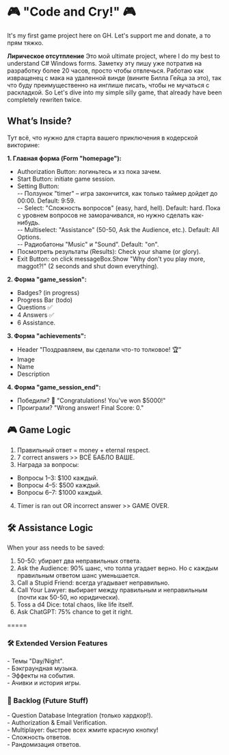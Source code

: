 <h1>🎮 "Code and Cry!" 🎮</h1>
It's my first game project here on GH. Let's support me and donate, а то прям тяжко.

**Лирическое отсутпление**
Это мой ultimate project, where I do my best to understand C# Windows forms. Заметку эту пишу уже потратив на разработку более 20 часов, просто чтобы отвлечься. Работаю как извращенец с мака на удаленной винде (вините Билла Гейца за это), так что буду преимущественно на инглише писать, чтобы не мучаться с раскладкой.
So Let's dive into my simple silly game, that already have been completely rewriten twice.

<h2>What’s Inside?</h2>

Тут всё, что нужно для старта вашего приключения в кодерской викторине:<br>

**1. Главная форма (Form "homepage"):**
- Authorization Button: логиньтесь и хз пока зачем.
- Start Button: initiate game session.
- Setting Button:<br>
 -- Ползунок "timer" – игра закончится, как только таймер дойдет до 00:00. Default: 9:59.<br>
 -- Select: "Сложность вопросов" (easy, hard, hell). Default: hard. Пока с уровнем вопросов не заморачивался, но нужно сделать как-нибудь.<br>
 -- Multiselect: "Assistance" (50-50, Ask the Audience, etc.). Default: All Options.<br>
 -- Радиобатоны "Music" и "Sound". Default: "on".<br>
- Посмотреть результаты (Results): Check your shame (or glory).
- Exit Button: on click messageBox.Show "Why don't you play more, maggot?!" (2 seconds and shut down everything).

**2. Форма "game_session":**

- Badges? (in progress)
- Progress Bar (todo)
- Questions ✅
- 4 Answers ✅
- 6 Assistance.

**3. Форма "achievements":**

- Header "Поздравляем, вы сделали что-то толковое! 🏆"
- Image
- Name
- Description

**4. Форма "game_session_end":**

- Победили? 💸 "Congratulations! You've won $5000!"
- Проиграли? "Wrong answer! Final Score: 0."

<h2>🎮 Game Logic</h2>

1. Правильный ответ = money + eternal respect.
2. 7 correct answers >> ВСЁ БАБЛО ВАШЕ.
3. Награда за вопросы:
- Вопросы 1–3: $100 каждый.
- Вопросы 4–5: $500 каждый.
- Вопросы 6–7: $1000 каждый.
4. Timer is ran out OR incorrect answer >> GAME OVER.

<h2>🛠 Assistance Logic</h2>
When your ass needs to be saved:

1. 50-50: убирает два неправильных ответа.
2. Ask the Audience: 90% шанс, что толпа угадает верно. Но с каждым правильным ответом шанс уменьшается.
3. Call a Stupid Friend: всегда угадывает неправильно.
4. Call Your Lawyer: выбирает между правильным и неправильным (почти как 50-50, но юридически).
5. Toss a d4 Dice: total chaos, like life itself.
6. Ask ChatGPT: 75% chance to get it right.

=====
<h3>🛠 Extended Version Features</h3>
- Темы "Day/Night".
<br>- Бэкграундная музыка.
<br>- Эффекты на события.
<br>- Ачивки и история игры.

<h3>🚀 Backlog (Future Stuff)</h3>
- Question Database Integration (только хардкор!).
<br>- Authorization & Email Verification.
<br>- Multiplayer: быстрее всех жмите красную кнопку!
<br>- Сложность ответов.
<br>- Рандомизация ответов.


